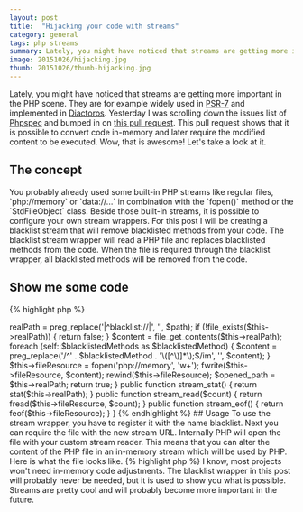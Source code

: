 ```yaml
---
layout: post
title:  "Hijacking your code with streams"
category: general
tags: php streams
summary: Lately, you might have noticed that streams are getting more important in the PHP scene. They are for example widely used in PSR-7 and implemented in Diactoros. Yesterday I was scrolling down the issues list of phpspec and bumped in on a pull request. This pull request shows that it is possible to convert code in-memory and later require the modified content to be executed. Wow, that is awesome! Let's take a look at it.
image: 20151026/hijacking.jpg
thumb: 20151026/thumb-hijacking.jpg
---
```


<p>
    Lately, you might have noticed that streams are getting more important in the PHP scene.
    They are for example widely used in 
    <a href="http://www.php-fig.org/psr/psr-7/" target="_blank">PSR-7</a> and implemented in
    <a href="https://github.com/zendframework/zend-diactoros" target="_blank">Diactoros</a>.
    Yesterday I was scrolling down the issues list of <a href="http://phpspec.readthedocs.org/en/latest/" target="_blank">Phpspec</a> 
    and bumped in on <a href="https://github.com/phpspec/phpspec/pull/788" target="_blank">this pull request</a>.
    This pull request shows that it is possible to convert code in-memory and later require the modified content to be executed.
    Wow, that is awesome! Let's take a look at it.
</p>

## The concept
<p>
    You probably already used some built-in PHP streams like regular files, `php://memory` or `data://...` 
    in combination with the `fopen()` method or the `StdFileObject` class.
    Beside those built-in streams, it is possible to configure your own stream wrappers.
    For this post I will be creating a blacklist stream that will remove blacklisted methods from your code.
    The blacklist stream wrapper will read a PHP file and replaces blacklisted methods from the code.
    When the file is required through the blacklist wrapper, all blacklisted methods will be removed from the code.
</p>


## Show me some code

{% highlight php %}
<?php

class StreamWrapper
{

    private $realPath;
    private $fileResource;
    private static $blacklistedMethods = [];

    public static function blacklistMethod($method)
    {
        self::$blacklistedMethods[] = $method;
    }

    public function stream_open($path, $mode, $options, &$opened_path)
    {
        $this->realPath = preg_replace('|^blacklist://|', '', $path);
        if (!file_exists($this->realPath)) {
            return false;
        }

        $content = file_get_contents($this->realPath);
        foreach (self::$blacklistedMethods as $blacklistedMethod) {
            $content = preg_replace('/^' . $blacklistedMethod . '\([^\)]*\);$/im', '', $content);
        }

        $this->fileResource = fopen('php://memory', 'w+');
        fwrite($this->fileResource, $content);
        rewind($this->fileResource);

        $opened_path = $this->realPath;
        return true;
    }

    public function stream_stat()
    {
        return stat($this->realPath);
    }

    public function stream_read($count)
    {
        return fread($this->fileResource, $count);
    }

    public function stream_eof()
    {
        return feof($this->fileResource);
    }
}

{% endhighlight %}

## Usage

To use the stream wrapper, you have to register it with the name blacklist.
Next you can require the file with the new stream URL. 
Internally PHP will open the file with your custom stream reader.
This means that you can alter the content of the PHP file in an in-memory stream which will be used by PHP.
Here is what the file looks like.

{% highlight php %}
<?php
// run.php

require('StreamWrapper.php');
StreamWrapper::blacklistMethod('die');
stream_wrapper_register('blacklist', 'StreamWrapper');

require 'blacklist://test.php';
{% endhighlight %}

The above code needs a file test.php. This file looks like this:

{% highlight php %}
<?php
// test.php

die('now you see me ...');
echo('now you dont!');
{% endhighlight %}

When executing the `run.php` you will see the result:

{% highlight sh %}
$ php run.php
now you dont!
{% endhighlight %}


## What the hell did I just read...
<p>
    I know, most projects won't need in-memory code adjustments. 
    The blacklist wrapper in this post will probably never be needed, but it is used to show you what is possible.
    Streams are pretty cool and will probably become more important in the future.
</p>
